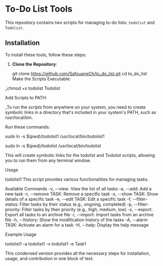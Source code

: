 # To-Do List Tools

This repository contains two scripts for managing to-do lists: `todolist` and `Todolist`.

## Installation

To install these tools, follow these steps:

1. **Clone the Repository**:
  
   git clone https://github.com/SafouaneCh/to_do_list.git
   cd to_do_list
Make the Scripts Executable:

_chmod +x todolist Todolist


Add Scripts to PATH:

_To run the scripts from anywhere on your system, you need to create symbolic links in a directory that's included in your system's PATH, such as /usr/local/bin.


Run these commands:


sudo ln -s $(pwd)/todolist1 /usr/local/bin/todolist1


sudo ln -s $(pwd)/todolist /usr/local/bin/todolist

This will create symbolic links for the todolist and Todolist scripts, allowing you to run them from any terminal window.

Usage

todolist1
This script provides various functionalities for managing tasks.

Available Commands
-v, --view: View the list of all tasks
-a, --add: Add a new task
-r, --remove TASK: Remove a specific task
-s, --show TASK: Show details of a specific task
-e, --edit TASK: Edit a specific task
-f, --filter-status: Filter tasks by their status (e.g., ongoing, completed)
-p, --filter-priority: Filter tasks by their priority (e.g., high, medium, low)
-x, --export: Export all tasks to an archive file
-i, --import: Import tasks from an archive file
-h, --history: Show the modification history of the tasks
-A, --alarm TASK: Activate an alarm for a task
-H, --help: Display the help message


Example Usage

todolist1 -a
todolist1 -v
todolist1 -e Task1




This condensed version provides all the necessary steps for installation, usage, and contribution in one block of text.
